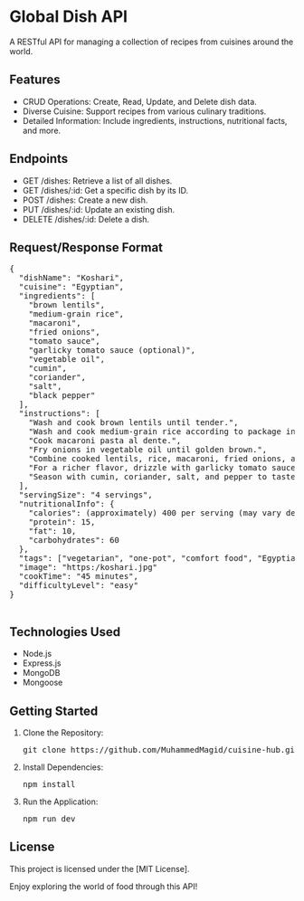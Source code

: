 <!DOCTYPE html>
<html>
<head>

</head>
<body>
  <h1>Global Dish API</h1>

  <p>A RESTful API for managing a collection of recipes from cuisines around the world.</p>

  <h2>Features</h2>
  <ul>
    <li>CRUD Operations: Create, Read, Update, and Delete dish data.</li>
    <li>Diverse Cuisine: Support recipes from various culinary traditions.</li>
    <li>Detailed Information: Include ingredients, instructions, nutritional facts, and more.</li>
  </ul>

  <h2>Endpoints</h2>
  <ul>
    <li>GET /dishes: Retrieve a list of all dishes.</li>
    <li>GET /dishes/:id: Get a specific dish by its ID.</li>
    <li>POST /dishes: Create a new dish.</li>
    <li>PUT /dishes/:id: Update an existing dish.</li>
    <li>DELETE /dishes/:id: Delete a dish.</li>
  </ul>

  <h2>Request/Response Format</h2>
   <pre>
{
  "dishName": "Koshari",
  "cuisine": "Egyptian",
  "ingredients": [
    "brown lentils",
    "medium-grain rice",
    "macaroni",
    "fried onions",
    "tomato sauce",
    "garlicky tomato sauce (optional)",
    "vegetable oil",
    "cumin",
    "coriander",
    "salt",
    "black pepper"
  ],
  "instructions": [
    "Wash and cook brown lentils until tender.",
    "Wash and cook medium-grain rice according to package instructions.",
    "Cook macaroni pasta al dente.",
    "Fry onions in vegetable oil until golden brown.",
    "Combine cooked lentils, rice, macaroni, fried onions, and tomato sauce in a large serving dish.",
    "For a richer flavor, drizzle with garlicky tomato sauce (optional).",
    "Season with cumin, coriander, salt, and pepper to taste."
  ],
  "servingSize": "4 servings",
  "nutritionalInfo": {
    "calories": (approximately) 400 per serving (may vary depending on ingredients used),
    "protein": 15,
    "fat": 10,
    "carbohydrates": 60
  },
  "tags": ["vegetarian", "one-pot", "comfort food", "Egyptian"],
  "image": "https:/koshari.jpg" 
  "cookTime": "45 minutes",
  "difficultyLevel": "easy"
}
  </pre>

  <h2>Technologies Used</h2>
  <ul>
    <li>Node.js</li>
    <li>Express.js</li>
    <li>MongoDB</li>
    <li>Mongoose</li>
  </ul>

  <h2>Getting Started</h2>
  <ol>
    <li>Clone the Repository:</li>
    <pre>git clone https://github.com/MuhammedMagid/cuisine-hub.git</pre>
    <li>Install Dependencies:</li>
    <pre>npm install</pre>
    <li>Run the Application:</li>
    <pre>npm run dev</pre>
  </ol>

  <h2>License</h2>
  <p>This project is licensed under the [MIT License].</p>

  <p>Enjoy exploring the world of food through this API!</p>
</body>
</html>
